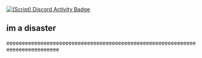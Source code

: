 [![(Script) Discord Activity Badge](https://badgen.net/badge/Playing%20Game/War%20Thunder%2C%207%20hours%2055%20minutes%20elapsed.?color=61d800&labelColor=00cd90&icon=discord)](https://github.com/DevXternal/DevXternal)

im a disaster
---
eeeeeeeeeeeeeeeeeeeeeeeeeeeeeeeeeeeeeeeeeeeeeeeeeeeeeeeeeeeeeeeeeeeeeeeeeeeeee
